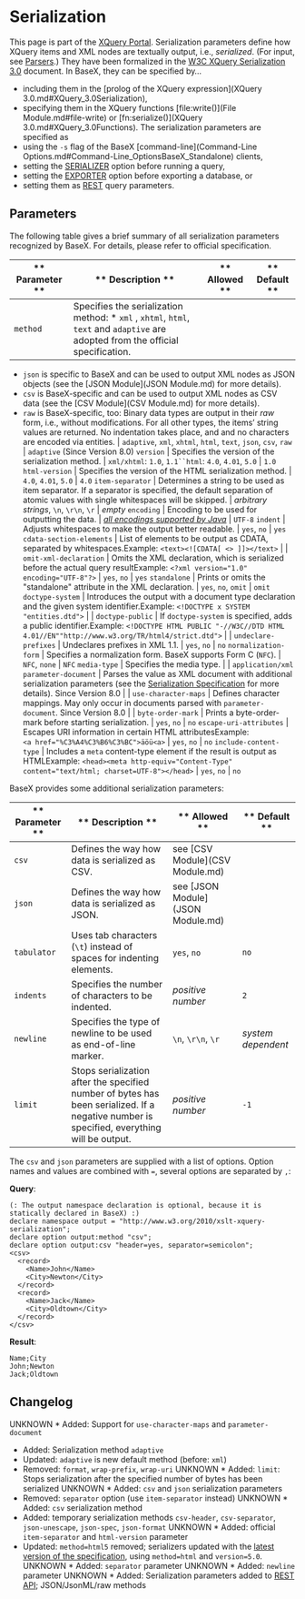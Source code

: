 
# Serialization
 


 
This page is part of the [XQuery Portal](XQuery.md). Serialization parameters define how XQuery items and XML nodes are textually output, i.e., _serialized_. (For input, see [Parsers](Parsers.md).) They have been formalized in the [W3C XQuery Serialization 3.0](http://www.w3.org/TR/xslt-xquery-serialization-30) document. In BaseX, they can be specified by… 

  * including them in the [prolog of the XQuery expression](XQuery 3.0.md#XQuery_3.0Serialization), 
 * specifying them in the XQuery functions [file:write()](File Module.md#file-write) or [fn:serialize()](XQuery 3.0.md#XQuery_3.0Functions). The serialization parameters are specified as 
 * using the `-s` flag of the BaseX [command-line](Command-Line Options.md#Command-Line_OptionsBaseX_Standalone) clients, 
 * setting the [SERIALIZER](Options.md#SERIALIZER) option before running a query, 
 * setting the [EXPORTER](Options.md#EXPORTER) option before exporting a database, or 
 * setting them as [REST](REST.md#RESTParameters) query parameters. 
 
## Parameters

The following table gives a brief summary of all serialization parameters recognized by BaseX. For details, please refer to official specification. 


** Parameter ** | ** Description ** | ** Allowed ** | ** Default **
--------------- | ----------------- | ------------- | -------------
`method` |  Specifies the serialization method:  * `xml` , `xhtml`, `html`, `text` and `adaptive` are adopted from the official specification. 
 * `json`  is specific to BaseX and can be used to output XML nodes as JSON objects (see the [JSON Module](JSON Module.md) for more details). 
 * `csv`  is BaseX-specific and can be used to output XML nodes as CSV data (see the [CSV Module](CSV Module.md) for more details). 
 * `raw`  is BaseX-specific, too: Binary data types are output in their _raw_ form, i.e., without modifications. For all other types, the items’ string values are returned. No indentation takes place, and and no characters are encoded via entities. 
 | `adaptive`, `xml`, `xhtml`, `html`, `text`, `json`, `csv`, `raw` | `adaptive` (Since Version 8.0) 
`version` |  Specifies the version of the serialization method.  | `xml/xhtml`: `1.0`, `1.1``html`: `4.0`, `4.01`, `5.0` | `1.0`
`html-version` |  Specifies the version of the HTML serialization method.  | `4.0`, `4.01`, `5.0` | `4.0`
`item-separator` |  Determines a string to be used as item separator. If a separator is specified, the default separation of atomic values with single whitespaces will be skipped.  | _arbitrary strings_, `\n`, `\r\n`, `\r` | _empty_
`encoding` |  Encoding to be used for outputting the data.  | _[all encodings supported by Java](http://docs.oracle.com/javase/7/docs/technotes/guides/intl/encoding.doc.html)_ | `UTF-8`
`indent` |  Adjusts whitespaces to make the output better readable.  | `yes`, `no` | `yes`
`cdata-section-elements` |  List of elements to be output as CDATA, separated by whitespaces.Example: `<text><![CDATA[ <> ]]></text>` |  | 
`omit-xml-declaration` |  Omits the XML declaration, which is serialized before the actual query resultExample: `<?xml version="1.0" encoding="UTF-8"?>` | `yes`, `no` | `yes`
`standalone` |  Prints or omits the "standalone" attribute in the XML declaration.  | `yes`, `no`, `omit` | `omit`
`doctype-system` |  Introduces the output with a document type declaration and the given system identifier.Example: `<!DOCTYPE x SYSTEM "entities.dtd">` |  | 
`doctype-public` |  If `doctype-system` is specified, adds a public identifier.Example: `<!DOCTYPE HTML PUBLIC "-//W3C//DTD HTML 4.01//EN""http://www.w3.org/TR/html4/strict.dtd">` |  | 
`undeclare-prefixes` |  Undeclares prefixes in XML 1.1.  | `yes`, `no` | `no`
`normalization-form` |  Specifies a normalization form. BaseX supports Form C (`NFC`).  | `NFC`, `none` | `NFC`
`media-type` |  Specifies the media type.  |  | `application/xml`
`parameter-document` |  Parses the value as XML document with additional serialization parameters (see the [Serialization Specification](http://www.w3.org/TR/xslt-xquery-serialization-31/#serparams-in-xdm-instance) for more details). Since Version 8.0 |  | 
`use-character-maps` |  Defines character mappings. May only occur in documents parsed with `parameter-document`. Since Version 8.0 |  | 
`byte-order-mark` |  Prints a byte-order-mark before starting serialization.  | `yes`, `no` | `no`
`escape-uri-attributes` |  Escapes URI information in certain HTML attributesExample: `<a href="%C3%A4%C3%B6%C3%BC">äöü<a>` | `yes`, `no` | `no`
`include-content-type` |  Includes a `meta` content-type element if the result is output as HTMLExample: `<head><meta http-equiv="Content-Type" content="text/html; charset=UTF-8"></head>` | `yes`, `no` | `no`

BaseX provides some additional serialization parameters: 


** Parameter ** | ** Description ** | ** Allowed ** | ** Default **
--------------- | ----------------- | ------------- | -------------
`csv` |  Defines the way how data is serialized as CSV.  |  see [CSV Module](CSV Module.md) | 
`json` |  Defines the way how data is serialized as JSON.  |  see [JSON Module](JSON Module.md) | 
`tabulator` |  Uses tab characters (`\t`) instead of spaces for indenting elements.  | `yes`, `no` | `no`
`indents` |  Specifies the number of characters to be indented.  | _positive number_ | `2`
`newline` |  Specifies the type of newline to be used as end-of-line marker.  | `\n`, `\r\n`, `\r` | _system dependent_
`limit` |  Stops serialization after the specified number of bytes has been serialized. If a negative number is specified, everything will be output.  | _positive number_ | `-1`

The `csv` and `json` parameters are supplied with a list of options. Option names and values are combined with `=`, several options are separated by `,`: 


**Query**: 


    (: The output namespace declaration is optional, because it is statically declared in BaseX) :)
    declare namespace output = "http://www.w3.org/2010/xslt-xquery-serialization";
    declare option output:method "csv";
    declare option output:csv "header=yes, separator=semicolon";
    <csv>
      <record>
        <Name>John</Name>
        <City>Newton</City>
      </record>
      <record>
        <Name>Jack</Name>
        <City>Oldtown</City>
      </record>
    </csv>


**Result**: 


    Name;City
    John;Newton
    Jack;Oldtown

 
## Changelog
UNKNOWN * Added: Support for `use-character-maps` and `parameter-document`
 * Added: Serialization method `adaptive`
 * Updated: `adaptive` is new default method (before: `xml`) 
 * Removed: `format`, `wrap-prefix`, `wrap-uri`
UNKNOWN * Added: `limit`: Stops serialization after the specified number of bytes has been serialized 
UNKNOWN * Added: `csv` and `json` serialization parameters 
 * Removed: `separator` option (use `item-separator` instead) 
UNKNOWN * Added: `csv` serialization method 
 * Added: temporary serialization methods `csv-header`, `csv-separator`, `json-unescape`, `json-spec`, `json-format`
UNKNOWN * Added: official `item-separator` and `html-version` parameter 
 * Updated: `method=html5` removed; serializers updated with the [latest version of the specification](http://www.w3.org/TR/2013/WD-xslt-xquery-serialization-30-20130108/), using `method=html` and `version=5.0`. 
UNKNOWN * Added: `separator` parameter 
UNKNOWN * Added: `newline` parameter 
UNKNOWN * Added: Serialization parameters added to [REST API](REST.md); JSON/JsonML/raw methods 
